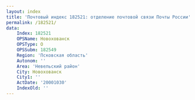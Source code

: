 ```yaml
---
layout: index
title: 'Почтовый индекс 182521: отделение почтовой связи Почты России'
permalink: /182521/
data:
    Index: 182521
    OPSName: Новохованск
    OPSType: О
    OPSSubm: 182549
    Region: 'Псковская область'
    Autonom: ''
    Area: 'Невельский район'
    City: Новохованск
    City1: ''
    ActDate: '20001030'
    IndexOld: ''
---
```

